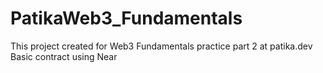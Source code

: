 # PatikaWeb3_Fundamentals
This project created for Web3 Fundamentals practice part 2 at patika.dev
Basic contract using Near 
